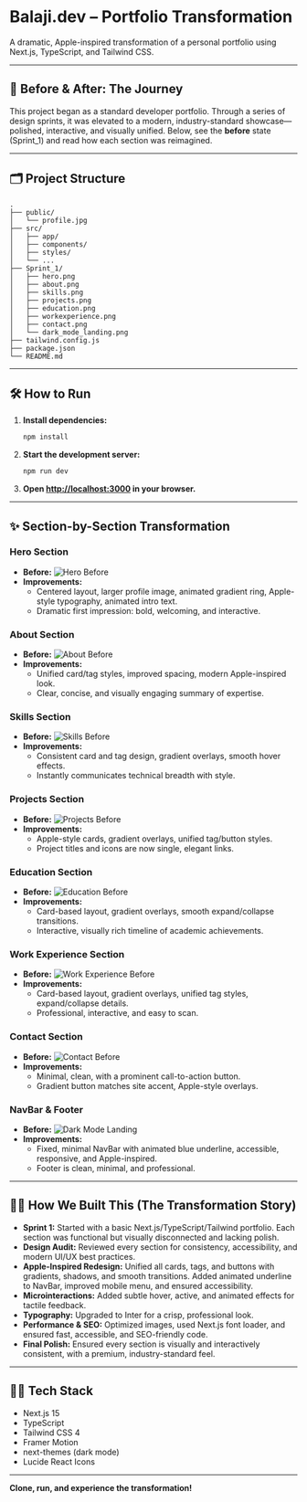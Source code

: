# Balaji.dev – Portfolio Transformation

A dramatic, Apple-inspired transformation of a personal portfolio using Next.js, TypeScript, and Tailwind CSS.

---

## 🚀 Before & After: The Journey

This project began as a standard developer portfolio. Through a series of design sprints, it was elevated to a modern, industry-standard showcase—polished, interactive, and visually unified. Below, see the **before** state (Sprint_1) and read how each section was reimagined.

---

## 🗂️ Project Structure

```
.
├── public/
│   └── profile.jpg
├── src/
│   ├── app/
│   ├── components/
│   ├── styles/
│   └── ...
├── Sprint_1/
│   ├── hero.png
│   ├── about.png
│   ├── skills.png
│   ├── projects.png
│   ├── education.png
│   ├── workexperience.png
│   ├── contact.png
│   └── dark_mode_landing.png
├── tailwind.config.js
├── package.json
└── README.md
```

---

## 🛠️ How to Run

1. **Install dependencies:**
   ```bash
   npm install
   ```
2. **Start the development server:**
   ```bash
   npm run dev
   ```
3. **Open [http://localhost:3000](http://localhost:3000) in your browser.**

---

## ✨ Section-by-Section Transformation

### Hero Section
- **Before:**
  ![Hero Before](Sprint_1/hero.png)
- **Improvements:**
  - Centered layout, larger profile image, animated gradient ring, Apple-style typography, animated intro text.
  - Dramatic first impression: bold, welcoming, and interactive.

### About Section
- **Before:**
  ![About Before](Sprint_1/about.png)
- **Improvements:**
  - Unified card/tag styles, improved spacing, modern Apple-inspired look.
  - Clear, concise, and visually engaging summary of expertise.

### Skills Section
- **Before:**
  ![Skills Before](Sprint_1/skills.png)
- **Improvements:**
  - Consistent card and tag design, gradient overlays, smooth hover effects.
  - Instantly communicates technical breadth with style.

### Projects Section
- **Before:**
  ![Projects Before](Sprint_1/projects.png)
- **Improvements:**
  - Apple-style cards, gradient overlays, unified tag/button styles.
  - Project titles and icons are now single, elegant links.

### Education Section
- **Before:**
  ![Education Before](Sprint_1/education.png)
- **Improvements:**
  - Card-based layout, gradient overlays, smooth expand/collapse transitions.
  - Interactive, visually rich timeline of academic achievements.

### Work Experience Section
- **Before:**
  ![Work Experience Before](Sprint_1/workexperience.png)
- **Improvements:**
  - Card-based layout, gradient overlays, unified tag styles, expand/collapse details.
  - Professional, interactive, and easy to scan.

### Contact Section
- **Before:**
  ![Contact Before](Sprint_1/contact.png)
- **Improvements:**
  - Minimal, clean, with a prominent call-to-action button.
  - Gradient button matches site accent, Apple-style overlays.

### NavBar & Footer
- **Before:**
  ![Dark Mode Landing](Sprint_1/dark_mode_landing.png)
- **Improvements:**
  - Fixed, minimal NavBar with animated blue underline, accessible, responsive, and Apple-inspired.
  - Footer is clean, minimal, and professional.

---

## 🧑‍💻 How We Built This (The Transformation Story)

- **Sprint 1:** Started with a basic Next.js/TypeScript/Tailwind portfolio. Each section was functional but visually disconnected and lacking polish.
- **Design Audit:** Reviewed every section for consistency, accessibility, and modern UI/UX best practices.
- **Apple-Inspired Redesign:** Unified all cards, tags, and buttons with gradients, shadows, and smooth transitions. Added animated underline to NavBar, improved mobile menu, and ensured accessibility.
- **Microinteractions:** Added subtle hover, active, and animated effects for tactile feedback.
- **Typography:** Upgraded to Inter for a crisp, professional look.
- **Performance & SEO:** Optimized images, used Next.js font loader, and ensured fast, accessible, and SEO-friendly code.
- **Final Polish:** Ensured every section is visually and interactively consistent, with a premium, industry-standard feel.

---

## 🧑‍💻 Tech Stack

- Next.js 15
- TypeScript
- Tailwind CSS 4
- Framer Motion
- next-themes (dark mode)
- Lucide React Icons

---

**Clone, run, and experience the transformation!**
